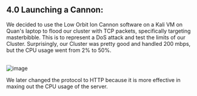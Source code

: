 <h2>4.0 Launching a Cannon:</h2>
We decided to use the Low Orbit Ion Cannon software on a Kali VM on Quan's laptop to flood our cluster with TCP packets, specifically targeting masterbibble. This is to represent a DoS attack and test the limits of our Cluster. Surprisingly, our Cluster was pretty good and handled 200 mbps, but the CPU usage went from 2% to 50%. 
<br>
<br>

![image](https://github.com/itsvivianmill/Raspberry-Pi-Cluster/assets/116047994/5e964c13-1284-4476-8a20-62b30569ecdb)

We later changed the protocol to HTTP because it is more effective in maxing out the CPU usage of the server. 

